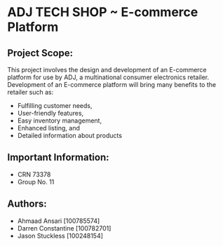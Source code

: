 # ADJ TECH SHOP ~ E-commerce Platform

## Project Scope: 
This project involves the design and development of an E-commerce platform for use by ADJ, a multinational consumer electronics retailer. Development of an E-commerce platform will bring many benefits to the retailer such as:
- Fulfilling customer needs,
- User-friendly features,
- Easy inventory management,
- Enhanced listing, and 
- Detailed information about products

## Important Information:
- CRN 73378
- Group No. 11
    
## Authors: 
- Ahmaad Ansari         [100785574]
- Darren Constantine    [100782701]
- Jason Stuckless       [100248154]
